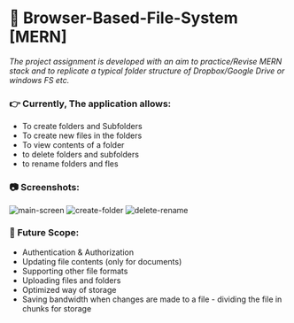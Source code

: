 # :file_folder: Browser-Based-File-System [MERN]

<i>The project assignment is developed with an aim to practice/Revise MERN stack and to replicate a typical folder structure of Dropbox/Google Drive or windows FS etc.</i>

### :point_right: Currently, The application allows:
<ul>
  <li>To create folders and Subfolders</li>
  <li>To create new files in the folders</li>
  <li>To view contents of a folder</li>
  <li>to delete folders and subfolders</li>
  <li>to rename folders and fles</li>
</ul>

### :camera: Screenshots:

![main-screen](https://github.com/sunnysetia93/browser-based-file-system-MERN/blob/master/screenshots/3.screen2.PNG)
![create-folder](https://github.com/sunnysetia93/browser-based-file-system-MERN/blob/master/screenshots/2.screen-2-%20create%20folder.PNG)
![delete-rename](https://github.com/sunnysetia93/browser-based-file-system-MERN/blob/master/screenshots/4.delete-rename-onrightclick.PNG)


### :pushpin: Future Scope:
<ul>
  <li>Authentication & Authorization</li>
  <li>Updating file contents (only for documents)</li>
  <li>Supporting other file formats</li>
  <li>Uploading files and folders</li>
  <li>Optimized way of storage</li>
  <li>Saving bandwidth when changes are made to a file
    - dividing the file in chunks for storage</li>
</ul>


